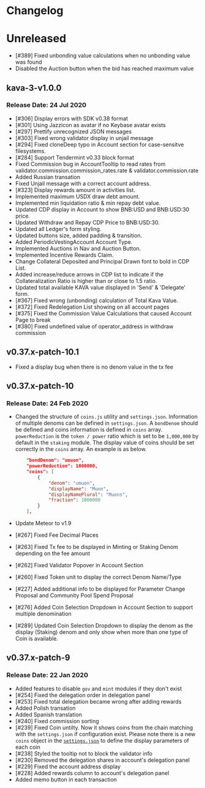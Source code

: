 # Changelog

# Unreleased
* [#389] Fixed unbonding value calculations when no unbonding value was found 
* Disabled the Auction button when the bid has reached maximum value

## kava-3-v1.0.0
### Release Date: 24 Jul 2020

* [#306] Display errors with SDK v0.38 format
* [#301] Using Jazzicon as avatar if no Keybase avatar exists
* [#297] Prettify unrecognized JSON messages
* [#303] Fixed wrong validator display in unjail message
* [#294] Fixed cloneDeep typo in Account section for case-sensitve filesystems.
* [#284] Support Tendermint v0.33 block format
* Fixed Commission bug in AccountTooltip to read rates from validator.commission.commission_rates.rate & validator.commission.rate
* Added Russian transation
* Fixed Unjail message with a correct account address.
* [#323] Display rewards amount in activities list.
* Implemented maximum USDX draw debt amount.
* Implemented min liquidation ratio & min repay debt value.
* Updated CDP display in Account to show BNB:USD and BNB:USD:30 price.
* Updated Withdraw and Repay CDP Price to BNB:USD:30.
* Updated all Ledger's form styling.
* Updated buttons size, added padding & transition.
* Added PeriodicVestingAccount Account Type.
* Implemented Auctions in Nav and Auction Button.
* Implemented Incentive Rewards Claim.
* Change Collateral Deposited and Principal Drawn font to bold in CDP List. 
* Added increase/reduce arrows in CDP list to indicate if the Collateralization Ratio is higher than or close to 1.5 ratio.
* Updated total available KAVA value displayed in 'Send' & 'Delegate' form.
* [#367] Fixed wrong (unbonding) calculation of Total Kava Value.
* [#372] Fixed Redelegation List showing on all account pages  
* [#375] Fixed the Commission Value Calculations that caused Account Page to break 
* [#380] Fixed undefined value of operator_address in withdraw commission


## v0.37.x-patch-10.1

* Fixed a display bug when there is no denom value in the tx fee

## v0.37.x-patch-10

### Release Date: 24 Feb 2020

* Changed the structure of `coins.js` utility and `settings.json`. Information of multiple denoms can be defined in `settings.json`. A `bondDenom` should be defined and coins information is defined in `coins` array. `powerReduction` is the `token / power` ratio which is set to be `1,000,000` by default in the `staking` module. The display value of coins should be set correctly in the `coins` array. An example is as below.

    ```json
        "bondDenom": "umuon",
        "powerReduction": 1000000,
        "coins": [
            {
                "denom": "umuon",
                "displayName": "Muon",
                "displayNamePlural": "Muons",
                "fraction": 1000000
            }
        ],
    ```

* Update Meteor to v1.9
* [#267] Fixed Fee Decimal Places
* [#263] Fixed Tx fee to be displayed in Minting or Staking Denom depending on the fee amount
* [#262] Fixed Validator Popover in Account Section
* [#260] Fixed Token unit to display the correct Denom Name/Type  
* [#227] Added additional info to be displayed for Parameter Change Proposal and Community Pool Spend Proposal
* [#276] Added Coin Selection Dropdown in Account Section to support multiple denomination
* [#289] Updated Coin Selection Dropdown to display the denom as the display (Staking) denom and only show when more than one type of Coin is available.

## v0.37.x-patch-9

### Release Date: 22 Jan 2020

* Added features to disable `gov` and `mint` modules if they don't exist
* [#254] Fixed the delegation order in delegation panel
* [#253] Fixed total delegation became wrong after adding rewards
* Added Polish transation
* Added Spanish translation
* [#240] Fixed commission sorting
* [#239] Fixed Coin untilty. Now it shows coins from the chain matching with the `settings.json` if configuration exist. Please note there is a new `coins` object in the [`settings.json`](https://github.com/forbole/big_dipper/blob/master/default_settings.json#L17) to define the display parameters of each coin
* [#238] Styled the tooltip not to block the validator info
* [#230] Removed the delegation shares in account's delegation panel
* [#229] Fixed the account address display 
* [#228] Added rewards column to account's delegation panel
* Added memo button in each transaction
